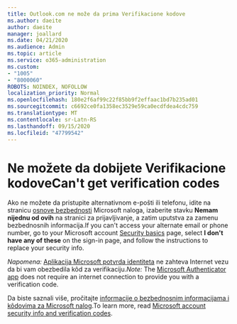 ```yaml
---
title: Outlook.com ne može da prima Verifikacione kodove
ms.author: daeite
author: daeite
manager: joallard
ms.date: 04/21/2020
ms.audience: Admin
ms.topic: article
ms.service: o365-administration
ms.custom:
- "1005"
- "8000060"
ROBOTS: NOINDEX, NOFOLLOW
localization_priority: Normal
ms.openlocfilehash: 180e2f6af99c22f85bb9f2effaac1bd7b235ad01
ms.sourcegitcommit: c6692ce0fa1358ec3529e59ca0ecdfdea4cdc759
ms.translationtype: MT
ms.contentlocale: sr-Latn-RS
ms.lasthandoff: 09/15/2020
ms.locfileid: "47799542"
---
```

# <a name="cant-get-verification-codes"></a><span data-ttu-id="e34ef-102">Ne možete da dobijete Verifikacione kodove</span><span class="sxs-lookup"><span data-stu-id="e34ef-102">Can't get verification codes</span></span>

<span data-ttu-id="e34ef-103">Ako ne možete da pristupite alternativnom e-pošti ili telefonu, idite na stranicu [osnove bezbednosti](https://account.microsoft.com/security) Microsoft naloga, izaberite stavku **Nemam nijednu od ovih** na stranici za prijavljivanje, a zatim uputstva za zamenu bezbednosnih informacija.</span><span class="sxs-lookup"><span data-stu-id="e34ef-103">If you can't access your alternate email or phone number, go to your Microsoft account [Security basics](https://account.microsoft.com/security) page, select **I don't have any of these** on the sign-in page, and follow the instructions to replace your security info.</span></span>

<span data-ttu-id="e34ef-104">*Napomena:* [Aplikacija Microsoft potvrda identiteta](https://go.microsoft.com/fwlink/?linkid=2016117) ne zahteva Internet vezu da bi vam obezbedila kôd za verifikaciju.</span><span class="sxs-lookup"><span data-stu-id="e34ef-104">*Note:* The [Microsoft Authenticator app](https://go.microsoft.com/fwlink/?linkid=2016117) does not require an internet connection to provide you with a verification code.</span></span>

<span data-ttu-id="e34ef-105">Da biste saznali više, pročitajte [informacije o bezbednosnim informacijama i kôdovima za Microsoft nalog](https://support.microsoft.com/help/12428/).</span><span class="sxs-lookup"><span data-stu-id="e34ef-105">To learn more, read [Microsoft account security info and verification codes](https://support.microsoft.com/help/12428/).</span></span>